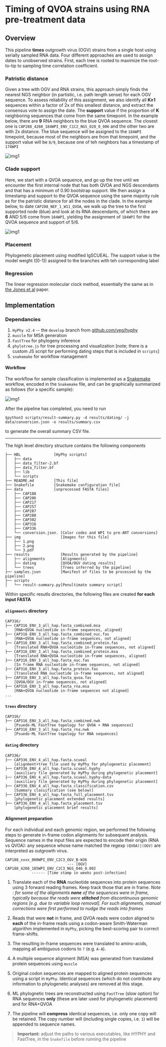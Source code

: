 # Timing of QVOA strains using RNA pre-treatment data

## Overview

This pipeline **times** outgrowth virus (OGV) strains from a single host using serially sampled RNA data. Four different approaches are used to assign dates to unobserved strains. First, each tree is rooted to maximize the root-to-tip to sampling time correlation coefficient. 

### Patristic distance
Given a tree with OGV and RNA strains, this approach simply finds the nearest NGS neighbor (in partistic, i.e. path length sense) for each OGV sequence. To assess reliability of this assignment, we also identify all **K≥1** sequences within a factor of 2x of this smallest distance, and extract the consensus vote to assign the date. The **support** value if the proportion of **K** neighboring sequences that come from the same timepoint. In the example below, there are **9** RNA neighbors to the blue QVOA sequence. The closest one is `CAP288_4260_184WPI_ENV_C1C2_NGS_020_0_006` and the other two are with 2x distance. The blue sequence will be assigned to the `184WPI` timepoint, because most of the neighbors are from that timepoint, and the support value will be `8/9`, because one of teh neighbors has a timestamp of `174WPI`

![img1](img/1.png)

### Clade support
Here, we start with a QVOA sequence, and go up the tree until we encounter the first internal node that has both QVOA and NGS descendants and that has a minimum of 0.90 bootstrap support. We then assign a timestamp and support to the QVOA sequence using the same majority rule as for the patristic distance for all the nodes in the clade. In the example below, to date `CAP288_NEF_1_W11_QVOA`, we walk up the tree to the first supported node (blue) and look at its RNA descendants, of which there are **6** AND 5/6 come from `184WPI`, yielding the assignment of `184WPI` for the QVOA sequence and support of 5/6.

![img1](img/2.png)

### Placement

Phylogenetic placement using modified IgSCUEAL. The support value is the model weight ([0-1]) assigned to the branches with teh corresponding label

### Regression

The linear regression molecular clock method, essentially the same as in [the Jones et al](https://www.pnas.org/content/115/38/E8958) paper.

<p>

## Implementation 

### Dependancies

1. `HyPhy v2.4` -- the `develop` branch from [github.com/veg/hyphy](github.com/veg/hyphy)
2. `muscle` for MSA generation
3. `FastTree` for phylogeny inference
4. `phylotree.js` for tree processing and visualization [note; there is a custom JS script for performing dating steps that is included in `scripts`]
5. `snakemake` for workflow management

#### Workflow

The workflow for sample classification is implemented as a [Snakemake](https://snakemake.readthedocs.io/en/stable/) workflow, encoded in the `Snakemake` file, and can be graphically summarized as follows (for a specific sample):

![img1](img/3.png)

After the pipeline has completed, you need to run 

```
$python3 scripts/result-summary.py -d results/dating/ -j data/conversion.json -o results/summary.csv
```

to generate the overall summary CSV file.

---

The high level directory structure contains the following components

```
├── HBL               [HyPhy scripts]
│   ├── data
│   ├── data_filter-2.bf
│   ├── data_filter.bf
│   ├── lib
│   └── scripts
├── README.md         [This file]
├── Snakefile         [Snakemake configuration file]
├── data              [unprocessed FASTA files]
│   ├── CAP188
│   ├── CAP206
│   ├── CAP217
│   ├── CAP257
│   ├── CAP287
│   ├── CAP288
│   ├── CAP302
│   ├── CAP316
│   ├── CAP336
│   └── conversion.json. [Color codes and WPI to pre-ART conversions]
├── img                  [Images for this file]
│   ├── 1.png
│   ├── 2.png
│   └── 3.pdf
├── results              [Results generated by the pipeline]
│   ├── alignments	     [Alignments]
│   ├── dating		     [QVOA/OGV dating results]
│   └── trees            [Trees inferred by the pipeline]
├── samples.json         [Manifest of files to be processed by the pipeline]
├── scripts
│   └── result-summary.py[Penultimate summary script]

```

Within specific resutls directories, the following files are created **for each input FASTA**

#### `alignments` directory
```
CAP316/
├── CAP316_ENV_3_all_hap.fasta_combined.msa           
    [RNA+QVOA nucleotide in-frame sequences, aligned]
├── CAP316_ENV_3_all_hap.fasta_combined_nuc.fas
    [RNA+QVOA nucleotide in-frame sequences, not aligned]
├── CAP316_ENV_3_all_hap.fasta_combined_protein.fas
    [Translated RNA+QVOA nucleotide in-frame sequences, not aligned]
├── CAP316_ENV_3_all_hap.fasta_combined_protein.msa
    [Translated RNA+QVOA nucleotide in-frame sequences, aligned]
├── CAP316_ENV_3_all_hap.fasta_nuc.fas
    [In frame RNA nucleotide in-frame sequences, not aligned]
├── CAP316_ENV_3_all_hap.fasta_protein.fas
    [Translated RNA nucleotide in-frame sequences, not aligned]
├── CAP316_ENV_3_all_hap.fasta_qvoa.fas
    [QVOA/OGV in-frame sequences, not aligned]
├── CAP316_ENV_3_all_hap.fasta_rna.msa
    [RNA+QVOA nucleotide in-frame sequences not aligned]
...

```

#### `trees` directory

```
CAP316/
├── CAP316_ENV_3_all_hap.fasta_combined.nwk
    [Psuedo-ML FastTree topology for QVOA + RNA sequences]
├── CAP316_ENV_3_all_hap.fasta_rna.nwk
    [Psuedo-ML FastTree topology for RNA sequences]

```

#### `dating` directory

```
CAP336/
├── CAP336_ENV_4_all_hap.fasta.scueal
	[alignment+tree file used by HyPhy for phylogenetic placement]
├── CAP336_ENV_4_all_hap.fasta.scueal.hyphy
	[auxiliary file generated by HyPhy during phylogenetic placement]
├── CAP336_ENV_4_all_hap.fasta.scueal.hyphy-data
	[auxiliary file generated by HyPhy during phylogenetic placement]
├── CAP336_ENV_4_all_hap.fasta_classification.csv
	[Summary classification (see below)]
├── CAP336_ENV_4_all_hap.fasta_full_placement.tsv
	[phylogenetic placement extended results]
├── CAP336_ENV_4_all_hap.fasta_placement.tsv
	[phylogenetic placement brief results]
```

#### Alignment preparation

For each individual and each genomic region, we performed the following steps to generate in-frame codon alignments for subsequent analysis. Sequence names in the input files are expected to encode their origin (RNA vs QVOA): any sequence whose name matched the regexp `(QVOA)|(OGV)` are interpreted as outgrowth virus. 

```
CAP188_xxxx_000WPI_ENV_C2C3_OGV_B-W36
                            --- [OGV]
CAP188_4260_185WPI_ENV_C2C3_NGS_046_0.002
            ------ [Time stamp in weeks post-infection]
```
1. Translate each of the **RNA** nucleotide sequences into protein sequences using 3 forward reading frames. Keep track those that are in frame. _Note : for some of the alignments **none** of the sequences were in frame, typically because the reads were **stitched** from discontinuous genomic regions [e.g. due to variable loop removal]. For such alignments, manual corrections were first performed to nudge the reads into frames_


2. Reads that were **not** in frame, and QVOA reads were codon aligned to **each** of the in-frame reads using a codon-aware Smith-Waterman algorithm implemented in `HyPhy`, picking the best-scoring pair to correct frame-shifts.

3. The resulting in-frame sequences were translated to amino-acids, mapping all ambiguous codons to `?` (e.g. `A-A`).

4. A multiple sequence alignment (MSA) was generated from translated protein sequences using `muscle`

5. Original codon sequences are mapped to aligned protein sequences using a script in `HyPhy`. Identical sequences (which do not contribute any information to phylogenetic analyses) are removed at this stage.

6. ML phylognetic trees are reconstructed using `FastTree` (slow option) for RNA sequences **only** (these are later used for phylogenetic placement) and for RNA+QVOA 

7. The pipeline will **compress** identical sequences, i.e. only one copy will be retained. The copy number will (including single copies, i.e. `1`) will be appended to sequence names. 

> **Important:** adjust the paths to various executables, like HYPHY and FastTree, in the `Snakefile` before running the pipeline


